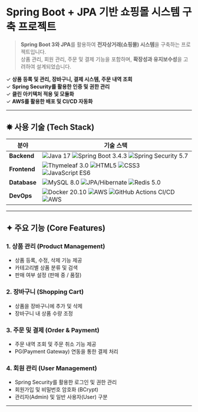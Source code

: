 # Spring Boot + JPA 기반 쇼핑몰 시스템 구축 프로젝트
> **Spring Boot 3와 JPA**를 활용하여 **전자상거래(쇼핑몰) 시스템**을 구축하는 프로젝트입니다.  </br>
상품 관리, 회원 관리, 주문 및 결제 기능을 포함하며, **확장성과 유지보수성**을 고려하여 설계되었습니다.

✓ **상품 등록 및 관리, 장바구니, 결제 시스템, 주문 내역 조회** </br>
✓ **Spring Security를 활용한 인증 및 권한 관리** </br>
✓ **클린 아키텍처 적용 및 모듈화** </br>
✓ **AWS를 활용한 배포 및 CI/CD 자동화** </br>

---

## ✸ 사용 기술 (Tech Stack)

| 분야        | 기술 스택 |
|------------|-------------------------------------------------------------------------------------|
| **Backend**  | ![Java 17](https://img.shields.io/badge/Java%2017-007396?style=flat&logo=java&logoColor=white) ![Spring Boot 3.4.3](https://img.shields.io/badge/Spring%20Boot%203.4.3-6DB33F?style=flat&logo=spring-boot&logoColor=white) ![Spring Security 5.7](https://img.shields.io/badge/Spring%20Security%205.7-6DB33F?style=flat&logo=spring&logoColor=white) |
| **Frontend** | ![Thymeleaf 3.0](https://img.shields.io/badge/Thymeleaf%203.0-005F0F?style=flat&logo=thymeleaf&logoColor=white) ![HTML5](https://img.shields.io/badge/HTML5-E34F26?style=flat&logo=html5&logoColor=white) ![CSS3](https://img.shields.io/badge/CSS3-1572B6?style=flat&logo=css3&logoColor=white) ![JavaScript ES6](https://img.shields.io/badge/JavaScript%20ES6-F7DF1E?style=flat&logo=javascript&logoColor=black) |
| **Database** | ![MySQL 8.0](https://img.shields.io/badge/MySQL%208.0-4479A1?style=flat&logo=mysql&logoColor=white) ![JPA/Hibernate](https://img.shields.io/badge/JPA%203.1%2FHibernate%206.4-59666C?style=flat&logo=hibernate&logoColor=white) ![Redis 5.0](https://img.shields.io/badge/Redis%205.0-DC382D?style=flat&logo=redis&logoColor=white) |
| **DevOps**   | ![Docker 20.10](https://img.shields.io/badge/Docker%2020.10-2496ED?style=flat&logo=docker&logoColor=white)  ![AWS](https://img.shields.io/badge/AWS%20(EC2%20%7C%20RDS%20%7C%20S3)-F7931E?style=flat&logo=amazon-aws&logoColor=white) ![GitHub Actions CI/CD](https://img.shields.io/badge/GitHub%20Actions%20CI%2FCD-2088FF?style=flat&logo=github-actions&logoColor=white)  ![AWS](https://img.shields.io/badge/AWS%20(EC2%20%7C%20RDS%20%7C%20S3)-F7931E?style=flat&logo=amazon-aws&logoColor=white) |
---

## ✦ 주요 기능 (Core Features)

### **1. 상품 관리 (Product Management)**
- 상품 등록, 수정, 삭제 기능 제공  
- 카테고리별 상품 분류 및 검색  
- 판매 여부 설정 (판매 중 / 품절)  

### **2. 장바구니 (Shopping Cart)**
- 상품을 장바구니에 추가 및 삭제  
- 장바구니 내 상품 수량 조정  

### **3. 주문 및 결제 (Order & Payment)**
- 주문 내역 조회 및 주문 취소 기능 제공  
- PG(Payment Gateway) 연동을 통한 결제 처리  

### **4. 회원 관리 (User Management)**
- Spring Security를 활용한 로그인 및 권한 관리  
- 회원가입 및 비밀번호 암호화 (BCrypt)  
- 관리자(Admin) 및 일반 사용자(User) 구분  

---
